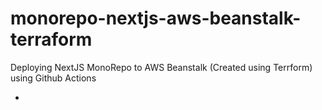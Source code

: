 # monorepo-nextjs-aws-beanstalk-terraform
Deploying NextJS MonoRepo to AWS Beanstalk (Created using Terrform) using Github Actions  


-